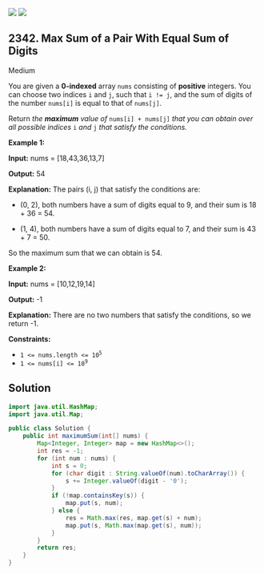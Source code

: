 [![](https://img.shields.io/github/stars/javadev/LeetCode-in-Java?label=Stars&style=flat-square)](https://github.com/javadev/LeetCode-in-Java)
[![](https://img.shields.io/github/forks/javadev/LeetCode-in-Java?label=Fork%20me%20on%20GitHub%20&style=flat-square)](https://github.com/javadev/LeetCode-in-Java/fork)

## 2342\. Max Sum of a Pair With Equal Sum of Digits

Medium

You are given a **0-indexed** array `nums` consisting of **positive** integers. You can choose two indices `i` and `j`, such that `i != j`, and the sum of digits of the number `nums[i]` is equal to that of `nums[j]`.

Return _the **maximum** value of_ `nums[i] + nums[j]` _that you can obtain over all possible indices_ `i` _and_ `j` _that satisfy the conditions._

**Example 1:**

**Input:** nums = [18,43,36,13,7]

**Output:** 54

**Explanation:** The pairs (i, j) that satisfy the conditions are:

- (0, 2), both numbers have a sum of digits equal to 9, and their sum is 18 + 36 = 54.

- (1, 4), both numbers have a sum of digits equal to 7, and their sum is 43 + 7 = 50.

So the maximum sum that we can obtain is 54. 

**Example 2:**

**Input:** nums = [10,12,19,14]

**Output:** -1

**Explanation:** There are no two numbers that satisfy the conditions, so we return -1. 

**Constraints:**

*   <code>1 <= nums.length <= 10<sup>5</sup></code>
*   <code>1 <= nums[i] <= 10<sup>9</sup></code>

## Solution

```java
import java.util.HashMap;
import java.util.Map;

public class Solution {
    public int maximumSum(int[] nums) {
        Map<Integer, Integer> map = new HashMap<>();
        int res = -1;
        for (int num : nums) {
            int s = 0;
            for (char digit : String.valueOf(num).toCharArray()) {
                s += Integer.valueOf(digit - '0');
            }
            if (!map.containsKey(s)) {
                map.put(s, num);
            } else {
                res = Math.max(res, map.get(s) + num);
                map.put(s, Math.max(map.get(s), num));
            }
        }
        return res;
    }
}
```